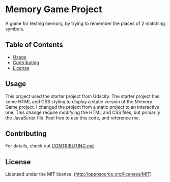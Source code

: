 # Memory Game Project
A game for testing memory, by trying to remember the places of 2 matching symbols.


## Table of Contents

* [Usage](#usage)
* [Contributing](#contributing)
* [License](#license)

## Usage

This project used the starter project from Udacity. The starter project has some HTML and CSS styling to display a static version of the Memory Game project. I changed the project from a static project to an interactive one. This change require modifying the HTML and CSS files, but primarily the JavaScript file. Feel free to use this code, and reference me.


## Contributing

For details, check out [CONTRIBUTING.md](CONTRIBUTING.md).


## License
Licensed under the MIT license. (http://opensource.org/licenses/MIT)
